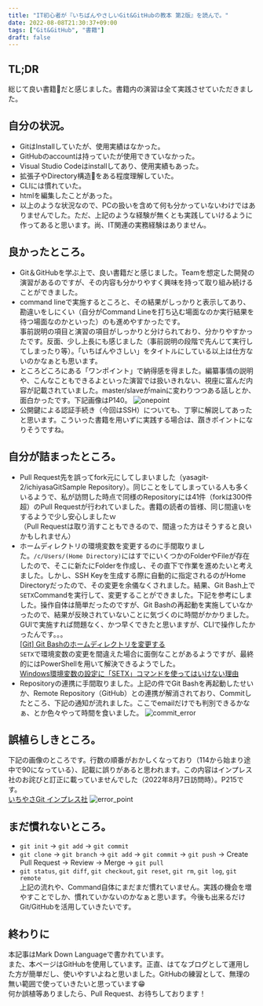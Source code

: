 ```yaml
---
title: "IT初心者が『いちばんやさしいGit&GitHubの教本 第2版』を読んで。"
date: 2022-08-08T21:30:37+09:00
tags: ["Git&GitHub", "書籍"]
draft: false
---
```

## TL;DR
総じて良い書籍📘だと感じました。書籍内の演習は全て実践させていただきました。
## 自分の状況。
- GitはInstallしていたが、使用実績はなかった。
- GitHubのaccountは持っていたが使用できていなかった。
- Visual Studio Codeはinstallしてあり、使用実績もあった。
- 拡張子やDirectory構造📁をある程度理解していた。
- CLIには慣れていた。
- htmlを編集したことがあった。  
- 以上のような状況なので、PCの扱いを含めて何も分かっていないわけではありませんでした。ただ、上記のような経験が無くとも実践していけるように作ってあると思います。尚、IT関連の実務経験はありません。
## 良かったところ。
- Git＆GitHubを学ぶ上で、良い書籍だと感じました。Teamを想定した開発の演習があるのですが、その内容も分かりやすく興味を持って取り組み続けることができました。  
- command lineで実施するところと、その結果がしっかりと表示してあり、勘違いをしにくい（自分がCommand Lineを打ち込む場面なのか実行結果を待つ場面なのかといった）のも進めやすかったです。  
事前説明の項目と演習の項目がしっかりと分けられており、分かりやすかったです。反面、少し上長にも感じました（事前説明の段階で先んじて実行してしまったり等）。「いちばんやさしい」をタイトルにしている以上は仕方ないのかなぁとも思います。  
- ところどころにある「ワンポイント」で納得感を得ました。編纂事情の説明や、こんなこともできるよといった演習では扱いきれない、視座に富んだ内容が記載されていました。master/slaveがmainに変わりつつある話しとか、面白かったです。下記画像はP140。
![onepoint](../../images/onepoint.jpg)  
- 公開鍵による認証手続き（今回はSSH）についても、丁寧に解説してあったと思います。こういった書籍を用いずに実践する場合は、躓きポイントになりそうですね。
## 自分が詰まったところ。
- Pull Request先を誤ってfork元にしてしまいました（yasagit-2/ichiyasaGitSample Repository）。同じことをしてしまっている人も多くいるようで、私が訪問した時点で同様のRepositoryには41件（forkは300件超）のPull Requestが行われていました。書籍の読者の皆様、同じ間違いをするようで少し安心しましたｗ  
（Pull Requestは取り消すこともできるので、間違った方はそうすると良いかもしれません）
- ホームディレクトリの環境変数を変更するのに手間取りました。`/c/Users/(Home Directory)`にはすでにいくつかのFolderやFileが存在したので、そこに新たにFolderを作成し、その直下で作業を進めたいと考えました。しかし、SSH Keyを生成する際に自動的に指定されるのがHome Directoryだったので、その変更を余儀なくされました。結果、Git Bash上で`SETX`Commandを実行して、変更することができました。下記を参考にしました。操作自体は簡単だったのですが、Git Bashの再起動を実施していなかったので、結果が反映されていないことに気づくのに時間がかかりました。GUIで実施すれば問題なく、かつ早くできたと思いますが、CLIで操作したかったんです。。。  
[[Git] Git Bashのホームディレクトリを変更する](https://www.84kure.com/blog/2018/09/27/git-git-bash%E3%81%AE%E3%83%9B%E3%83%BC%E3%83%A0%E3%83%87%E3%82%A3%E3%83%AC%E3%82%AF%E3%83%88%E3%83%AA%E3%82%92%E5%A4%89%E6%9B%B4%E3%81%99%E3%82%8B/)  
`SETX`で環境変数の変更を間違えた場合に面倒なことがあるようですが、最終的にはPowerShellを用いて解決できるようでした。  
[Windows環境変数の設定に「SETX」コマンドを使ってはいけない理由](https://qiita.com/jeyei/items/05ce2739501832463b3b)
- Repositoryの連携に手間取りました。上記の件でGit Bashを再起動したせいか、Remote Repository（GitHub）との連携が解消されており、Commitしたところ、下記の通知が流れました。ここでemailだけでも判別できるかなぁ、とか色々やって時間を食いました。
![commit_error](../../images/commit_error.jpg)
## 誤植らしきところ。
下記の画像のところです。行数の順番がおかしくなっており（114から始まり途中で90になっている）、記載に誤りがあると思われます。この内容はインプレス社のお詫びと訂正に載っていませんでした（2022年8月7日訪問時）。P215です。  
[いちやさGit インプレス社](https://book.impress.co.jp/books/1118101036)
![error_point](../../images/error_point.jpg)  
## まだ慣れないところ。
- `git init` → `git add` → `git commit`
- `git clone` → `git branch` → `git add` → `git commit` → `git push` → Create Pull Request → Review → Merge → `git pull`
- `git status`, `git diff`, `git checkout`, `git reset`, `git rm`, `git log`, `git remote`  
上記の流れや、Command自体にまだまだ慣れていません。実践の機会を増やすことでしか、慣れていかないのかなぁと思います。今後も出来るだけGit/GitHubを活用していきたいです。
## 終わりに
本記事はMark Down Languageで書かれています。  
また、本ページはGitHubを使用しています。正直、はてなブログとして運用した方が簡単だし、使いやすいよねと思いました。GitHubの練習として、無理の無い範囲で使っていきたいと思っています😁  
何か誤植等ありましたら、Pull Request、お待ちしております！